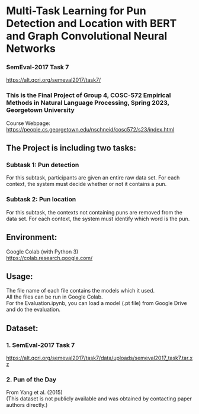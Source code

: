 # Multi-Task Learning for Pun Detection and Location with BERT and Graph Convolutional Neural Networks
### SemEval-2017 Task 7
https://alt.qcri.org/semeval2017/task7/
### This is the Final Project of Group 4, COSC-572 Empirical Methods in Natural Language Processing, Spring 2023, Georgetown University
Course Webpage:\
https://people.cs.georgetown.edu/nschneid/cosc572/s23/index.html
## The Project is including two tasks:
### Subtask 1: Pun detection
For this subtask, participants are given an entire raw data set. For each context, the system must decide whether or not it contains a pun.
### Subtask 2: Pun location
For this subtask, the contexts not containing puns are removed from the data set. For each context, the system must identify which word is the pun.
## Environment:
Google Colab (with Python 3)\
https://colab.research.google.com/
## Usage:
The file name of each file contains the models which it used.\
All the files can be run in Google Colab.\
For the Evaluation.ipynb, you can load a model (.pt file) from Google Drive and do the evaluation.
## Dataset:
### 1. SemEval-2017 Task 7
https://alt.qcri.org/semeval2017/task7/data/uploads/semeval2017_task7.tar.xz
### 2. Pun of the Day
From Yang et al. (2015)\
(This dataset is not publicly available and was obtained by contacting paper authors directly.)
